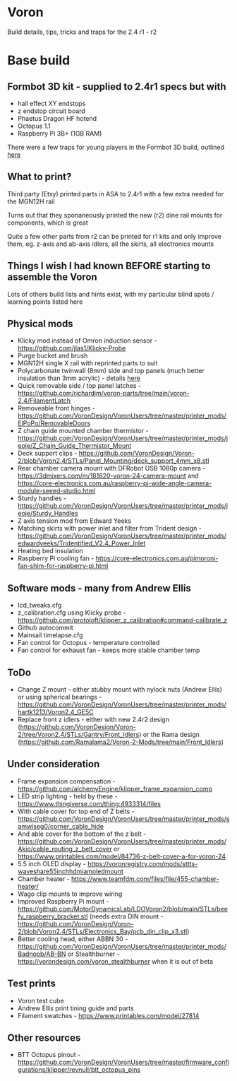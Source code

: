 # Voron
Build details, tips, tricks and traps for the 2.4 r1 - r2

# Base build
## Formbot 3D kit - supplied to 2.4r1 specs but with
- hall effect XY endstops
- z endstop circuit board
- Phaetus Dragon HF hotend
- Octopus 1.1
- Raspberry Pi 3B+ (1GB RAM)

There were a few traps for young players in the Formbot 3D build, outlined [here](https://github.com/IconoclastXYZ/Voron/blob/main/articles/formbot_build.md)

## What to print?
Third party (Etsy) printed parts in ASA to 2.4r1 with a few extra needed for the MGN12H rail

Turns out that they sponaneously printed the new (r2) dine rail mounts for components, which is great

Quite a few other parts from r2 can be printed for r1 kits and only improve them, eg. z-axis and ab-axis idlers, all the skirts, all electronics mounts

## Things I wish I had known BEFORE starting to assemble the Voron
Lots of others build lists and hints exist, with my particular blind spots / learning points listed here
  
## Physical mods
- Klicky mod instead of Omron induction sensor - https://github.com/jlas1/Klicky-Probe
- Purge bucket and brush
- MGN12H single X rail with reprinted parts to suit
- Polycarbonate twinwall (8mm) side and top panels (much better insulation than 3mm acrylic) - details [here]( https://github.com/IconoclastXYZ/Voron/blob/main/articles/insulation.md)
- Quick removable side / top panel latches - https://github.com/richardjm/voron-parts/tree/main/voron-2.4/FilamentLatch
- Removeable front hinges - https://github.com/VoronDesign/VoronUsers/tree/master/printer_mods/ElPoPo/RemovableDoors
- Z chain guide mounted chamber thermistor - https://github.com/VoronDesign/VoronUsers/tree/master/printer_mods/jeoje/Z_Chain_Guide_Thermistor_Mount
- Deck support clips - https://github.com/VoronDesign/Voron-2/blob/Voron2.4/STLs/Panel_Mounting/deck_support_4mm_x8.stl
- Rear chamber camera mount with DFRobot USB 1080p camera - https://3dmixers.com/m/181820-voron-24-camera-mount and https://core-electronics.com.au/raspberry-pi-wide-angle-camera-module-seeed-studio.html
- Sturdy handles - https://github.com/VoronDesign/VoronUsers/tree/master/printer_mods/jeoje/Sturdy_Handles
- Z axis tension mod from Edward Yeeks
- Matching skirts with power inlet and filter from Trident design - https://github.com/VoronDesign/VoronUsers/tree/master/printer_mods/edwardyeeks/Tridentified_V2.4_Power_Inlet
- Heating bed insulation
- Raspberry Pi cooling fan - https://core-electronics.com.au/pimoroni-fan-shim-for-raspberry-pi.html
  
## Software mods - many from Andrew Ellis
- lcd_tweaks.cfg
- z_calibration.cfg using Klicky probe - https://github.com/protoloft/klipper_z_calibration#command-calibrate_z
- Github autocommit
- Mainsail timelapse.cfg
- Fan control for Octopus - temperature controlled
- Fan control for exhaust fan - keeps more stable chamber temp

## ToDo
- Change Z mount - either stubby mount with nylock nuts (Andrew Ellis) or using spherical bearings - https://github.com/VoronDesign/VoronUsers/tree/master/printer_mods/hartk1213/Voron2.4_GE5C
- Replace front z idlers - either with new 2.4r2 design (https://github.com/VoronDesign/Voron-2/tree/Voron2.4/STLs/Gantry/Front_Idlers) or the Rama design (https://github.com/Ramalama2/Voron-2-Mods/tree/main/Front_Idlers)
  
## Under consideration
- Frame expansion compensation - https://github.com/alchemyEngine/klipper_frame_expansion_comp
- LED strip lighting - held by these - https://www.thingiverse.com/thing:4933314/files
- With cable cover for top end of Z belts - https://github.com/VoronDesign/VoronUsers/tree/master/printer_mods/samwiseg0/corner_cable_hide
- And able cover for the bottom of the z belt - https://github.com/VoronDesign/VoronUsers/tree/master/printer_mods/Akio/cable_routing_z_belt_cover or https://www.printables.com/model/84736-z-belt-cover-a-for-voron-24
- 5.5 inch OLED display - https://voronregistry.com/mods/sttts-waveshare55inchhdmiamoledmount
- Chamber heater - https://www.teamfdm.com/files/file/455-chamber-heater/
- Wago clip mounts to improve wiring
- Improved Raspberry Pi mount - https://github.com/MotorDynamicsLab/LDOVoron2/blob/main/STLs/beefy_raspberry_bracket.stl (needs extra DIN mount - https://github.com/VoronDesign/Voron-2/blob/Voron2.4/STLs/Electronics_Bay/pcb_din_clip_x3.stl)
- Better cooling head, either ABBN 30 - https://github.com/VoronDesign/VoronUsers/tree/master/printer_mods/Badnoob/AB-BN or Stealthburner - https://vorondesign.com/voron_stealthburner when it is out of beta
  
## Test prints
- Voron test cube
- Andrew Ellis print tining guide and parts
- Filament swatches - https://www.printables.com/model/27814

## Other resources
- BTT Octopus pinout - https://github.com/VoronDesign/VoronUsers/tree/master/firmware_configurations/klipper/revnull/btt_octopus_pins


  
  
  
  
  
